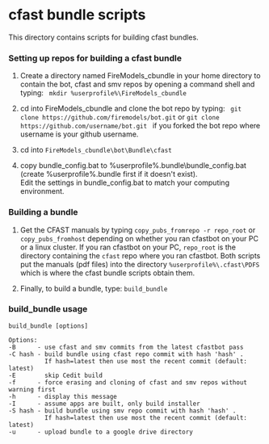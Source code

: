 #  cfast bundle scripts

This directory contains scripts for building cfast bundles.

### Setting up repos for building a cfast bundle
1. Create a directory named FireModels_cbundle in your home directory to contain the bot, cfast and smv repos by opening a command shell and typing: `
mkdir %userprofile%\FireModels_cbundle`

2. cd into FireModels_cbundle and clone the bot repo by typing: `
git clone https://github.com/firemodels/bot.git` or `
git clone https://github.com/username/bot.git 
` if you forked the bot repo where username is your github username.

3. cd into `FireModels_cbundle\bot\Bundle\cfast`

4. copy bundle_config.bat to %userprofile%\.bundle\bundle_config.bat (create %userprofile%\.bundle first if it doesn't exist).  
Edit the settings in bundle_config.bat to match your computing environment.

### Building a bundle
1. Get the CFAST manuals by typing `copy_pubs_fromrepo -r repo_root` or `copy_pubs_fromhost` depending on whether you ran cfastbot 
on your PC or a linux cluster. If you ran cfastbot on your PC, `repo_root` is the directory containing the `cfast` repo where you
ran cfastbot.  Both scripts put the manuals (pdf files) into the directory `%userprofile%\.cfast\PDFS`
which is where the cfast bundle scripts obtain them.

3. Finally, to build a bundle, type: `build_bundle`

### build_bundle usage
```
build_bundle [options]

Options:
-B      - use cfast and smv commits from the latest cfastbot pass
-C hash - build bundle using cfast repo commit with hash 'hash' .
          If hash=latest then use most the recent commit (default: latest)
-E        skip Cedit build
-f      - force erasing and cloning of cfast and smv repos without warning first
-h      - display this message
-I      - assume apps are built, only build installer
-S hash - build bundle using smv repo commit with hash 'hash' .
          If hash=latest then use most the recent commit (default: latest)
-u      - upload bundle to a google drive directory
```
